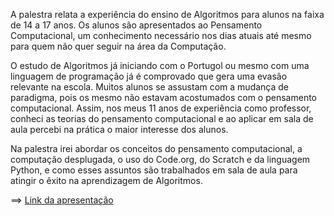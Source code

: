 A palestra relata a experiência do ensino de Algoritmos para alunos na faixa de 14 a 17 anos. Os alunos são 
apresentados ao Pensamento Computacional, um conhecimento necessário nos dias atuais até mesmo para quem não 
quer seguir na área da Computação.

O estudo de Algoritmos já iniciando com o Portugol ou mesmo com uma linguagem de programação já é comprovado 
que gera uma evasão relevante na escola. Muitos alunos se assustam com a mudança de paradigma, pois os mesmo 
não estavam acostumados com o pensamento computacional. Assim, nos meus 11 anos de experiência como professor, 
conheci as teorias do pensamento computacional e ao aplicar em sala de aula percebi na prática o maior interesse 
dos alunos.

Na palestra irei abordar os conceitos do pensamento computacional, a computação desplugada, o uso do Code.org, 
do Scratch e da linguagem Python, e como esses assuntos são trabalhados em sala de aula para atingir o êxito na 
aprendizagem de Algoritmos.

==> [Link da apresentação](http://bit.ly/blocospybr)
